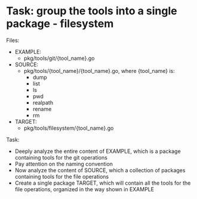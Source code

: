 # Task: group the tools into a single package - filesystem

Files:
 - EXAMPLE:
    - pkg/tools/git/{tool_name}.go
 - SOURCE:
    - pkg/tools/{tool_name}/{tool_name}.go, where {tool_name} is:
        - dump
        - list
        - ls
        - pwd
        - realpath
        - rename
        - rm
 - TARGET:
    - pkg/tools/filesystem/{tool_name}.go

Task:
 - Deeply analyze the entire content of EXAMPLE, which is a package containing tools for the git operations
 - Pay attention on the naming convention
 - Now analyze the content of SOURCE, which a collection of packages containing tools for the file operations
 - Create a single package TARGET, which will contain all the tools for the file operations, organized in the way shown in EXAMPLE